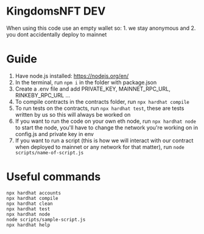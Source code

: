 # KingdomsNFT DEV

When using this code use an empty wallet so: 1. we stay anonymous and 2. you dont accidentally deploy to mainnet

# Guide
1. Have node.js installed: https://nodejs.org/en/
2. In the terminal, run ```npm i``` in the folder with package.json
3. Create a .env file and add PRIVATE_KEY, MAINNET_RPC_URL, RINKEBY_RPC_URL ...
4. To compile contracts in the contracts folder, run ```npx hardhat compile```
5. To run tests on the contracts, run ```npx hardhat test```, these are tests written by us so this will always be worked on
6. If you want to run the code on your own eth node, run ```npx hardhat node``` to start the node, you'll have to change the network you're working on in config.js and private key in env
7. If you want to run a script (this is how we will interact with our contract when deployed to mainnet or any network for that matter), run ```node scripts/name-of-script.js```

# Useful commands

```shell
npx hardhat accounts
npx hardhat compile
npx hardhat clean
npx hardhat test
npx hardhat node
node scripts/sample-script.js
npx hardhat help
```

